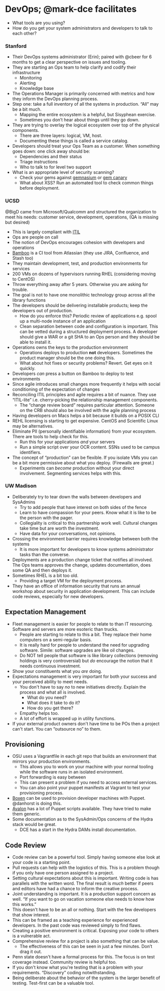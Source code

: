 # DevOps; @mark-dce facilitates

- What tools are you using?
- How do you get your system administrators and developers to talk to each other?

### Stanford
- Their DevOps systems administrator (Erin); paired with @cbeer for 6 months to get a clear perspective on issues and tooling.
- They are starting an Ops team to help clarify and codify their infrastructure
  - Monitoring
  - Alerting
  - Knowledge base
- The Operations Manager is primarily concerned with metrics and how they inform the DevOps planning process.
- Step one: take a full inventory of all the systems in production. “All” may be a bit much.
  - Mapping the entire ecosystem is a helpful, but Sisyphean exercise.
  - Sometimes you don’t hear about things until they go down.
- They are trying to overlay the logical ecosystem over top of the physical components.
  - There are three layers: logical, VM, host.
  - Documenting these things is called a service catalog.
- Developers should treat your Ops Team as a customer. When something goes down: one click away should be:
  - Dependencies and their status
  - Triage instructions
  - Who to talk to for level two support
- What is an appropriate level of security scanning?
  - Check your gems against [gemnasium](https://gemnasium.com) or [gem canary](https://gemcanary.com)
  - What about XSS? Run an automated tool to check common things before deployment.


### UCSD
@BigD came from Microsoft/Qualcomm and structured the organization to meet his needs: customer service, development, operations, (QA is missing but desired)  
  - This is largely compliant with [ITIL](http://en.wikipedia.org/wiki/Information_Technology_Infrastructure_Library)
  - Ops are people on call
  - The notion of DevOps encourages cohesion with developers and operations
  - [Bamboo](https://www.atlassian.com/software/bamboo) is a CI tool from Atlassian (they use JIRA, Confluence, and Stash too)
  - They maintain development, test, and production environments for services
  - 200 VMs on dozens of hypervisors running RHEL (considering moving to CentOS)
  - Throw everything away after 5 years. Otherwise you are asking for trouble.
- The goal is not to have one monolithic technology group across all the library functions
- The developers should be delivering installable products; keep the developers out of production.
  - How do you enforce this? Periodic review of applications e.g. spool up a multi-node instance of an application
  - Clean separation between code and configuration is important. This can be vetted during a structured deployment process. A developer should give a WAR or a git SHA to an Ops person and they should be able to install it.
- Operations owns the keys to the production environment
  - Operations deploys to production **not** developers. Sometimes the product manager should be the one doing this.
  - What about hot fixes or security problems? Revert. Get eyes on it quickly.
- Developers _can_ press a button on Bamboo to deploy to test environments
- Since agile introduces small changes more frequently it helps with social conditioning of the expectation of changes
- Reconciling ITIL principles and agile requires a bit of nuance. They use “ITIL-lite” i.e. cherry-picking the relationship management components.
  - The “change review board” requires particular attention. Someone on the CRB should also be involved with the agile planning process
- Having developers on Macs helps a bit because it builds on a POSIX CLI
- REHL licensing is starting to get expensive. CentOS and Scientific Linux may be alternatives.
- Eliminate PII (personally identifiable information) from your ecosystem. There are tools to help check for this.
  - Run this for your applications _and_ your servers
  - Run a simple script over your OCR content. SSNs used to be campus identifiers.
- The concept of “production” can be flexible. If you isolate VMs you can be a bit more permissive about what you deploy. (Firewalls are great.)
  - Experiments can _become_ production without your direct involvement. Segmenting services helps with this.


### UW Madison
- Deliberately try to tear down the walls between developers and SysAdmins
  - Try to add people that have interest on both sides of the fence
  - Learn to have compassion for your peers. Know what it is like to be the person with the pager.
  - Collegiality is critical to this partnership work well. Cultural changes take time but are worth the investment.
  - Have data for your conversations, not opinions.
- Crossing the environment barrier requires knowledge between both the systems
  - It is more important for developers to know systems administrator tasks than the converse.
- Deployments are a production change ticket that notifies all involved. The Ops teams approves the change, updates documentation, does some QA and then deploys it.
- Sometimes RHEL is a bit too old.
	- Providing a target VM for the deployment process.
- They have an office of information security that runs an annual workshop about security in application development. This can include code reviews, especially for new developers.


## Expectation Management
- Fleet management is easier for people to relate to than IT resourcing. Software and servers are more esoteric than trucks.
  - People are starting to relate to this a bit. They replace their home computers on a semi-regular basis.
  - It is really hard for people to understand the need for upgrading software. Simile: software upgrades are like oil changes.
  - Do NOT tell people that software is like library collections (removing holdings is very controversial) but _do_ encourage the notion that it needs continuous investment.
- Show your constituents what you _are_ doing.
- Expectations management is very important for both your success and your perceived ability to meet needs.
  - You don't have to say _no_ to new initiatives directly. Explain the process and what all is involved.
    - What do you need?
    - What does it take to do it?
    - How do you get there?
  - Empathy helps too.
  - A lot of effort is wrapped up in utility functions.
- If your external product owners don't have time to be POs then a project can't start. You can “outsource no” to them.


## Provisioning
- OSU uses a Vagrantfile in each git repo that builds an environment that mirrors your production environments.
  - This allows you to work on your machine with your normal tooling while the software runs in an isolated environment.
  - Port forwarding is easy between
  - This can present a problem if you need to access external services.
  - You can also point your puppet manifests at Vagrant to test your provisioning process.
- [Boxen](https://boxen.github.com) can be used to provision developer machines with Puppet. @danhorst is doing this.
- [Avalon](https://github.com/avalonmediasystem) has a lot of Puppet scripts available. They have tried to make them generic.
- Some documentation as to the SysAdmin/Ops concerns of the Hydra stack would be great.
  - DCE has a start in the Hydra DAMs install documentation.


## Code Review
- Code review can be a powerful tool. Simply having someone else look at your code is a starting point.
- Pull requests can help with the logistics of this. This is a problem though if you only have one person assigned to a project.
- Setting cultural expectations about this is important. Writing code is has parallels with the written word. The final result is _much_ better if peers and editors have had a chance to inform the creative process.
- Joint understanding is important. It is a production support concern as well. “If you want to go on vacation someone else needs to know how this works.”
- This doesn't have to be an all or nothing. Start with the few developers that show interest.
- This can be framed as a teaching experience for experienced developers. In the past code was reviewed simply to find flaws.
- Creating a positive environment is critical. Exposing your code to others is a vulnerable act.
- Comprehensive review for a project is also something that can be value.
  - The effectiveness of this can be seen in just a few minutes. Don’t drag it out.
- Penn state doesn't have a formal process for this. The focus is on test coverage instead. Community review is helpful too.
- If you don't know what you're testing that is a problem with your requirements. “Discovery” coding notwithstanding.
- Being deliberate about the behavior of the system is the larger benefit of testing. Test-first can be a valuable tool.
